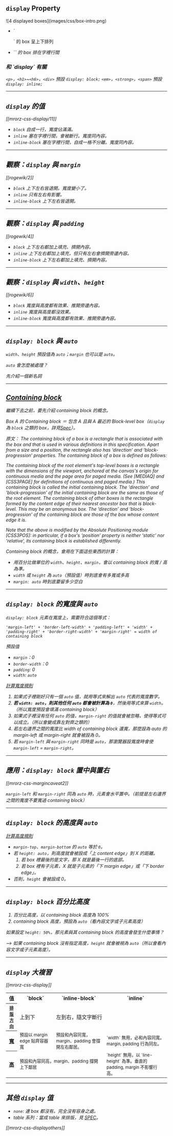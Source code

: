 `display` Property
------------------

<div class="row">
  <div class="span3">
    ![4 displayed boxes](images/css/box-intro.png)
  </div>
  <div class="span3 leader">
    <ul>
      <li>`<p>` 的 box 呈上下排列</li>
      <li>`<em>` 的 box 排在字裡行間</li>
    </ul>
  </div>
</div>

<div class="fragment leader">

<h3>和 `display` 有關</h3>

`<p>`，`<h1>`~`<h6>`，`<div>` 預設 `display: block;`
`<em>`，`<strong>`，`<span>` 預設 `display: inline;`

</div>

---

`display` 的值
--------------------

[[mrorz-css-display/11]]

* `block` 自成一行，寬度佔滿滿。
* `inline` 塞在字裡行間，會被斷行。寬度同內容。
* `inline-block` 塞在字裡行間，自成一格不分離。寬度同內容。

---

觀察：`display` 與 `margin`
--------------------

[[rogewik/2]]

* `block` 上下左右皆退開。*寬度變小了。*
* `inline` 只有左右有影響。
* `inline-block` 上下左右皆退開。

---

觀察：`display` 與 `padding`
--------------------

[[rogewik/4]]

* `block` 上下左右都加上填充、擠開內容。
* `inline` 上下左右都加上填充，但只有左右會擠開旁邊內容。
* `inline-block` 上下左右都加上填充、擠開內容。


---

觀察：`display` 與 `width`、`height`
--------------------

[[rogewik/6]]

* `block` 寬度與高度都有效果、推開旁邊內容。
* `inline` 寬度與高度都*沒*效果。
* `inline-block` 寬度與高度都有效果、推開旁邊內容。

---

`display: block` 與 `auto`
----

`width`、`height` 預設值為 `auto`；`margin` 也可以是 `auto`。

`auto` 會怎麼被處理？

先介紹一個新名詞

---

[Containing block](https://www.w3.org/TR/css3-box/#block-level0)
---------

<aside>
繼續下去之前，要先介紹 containing block 的概念。
</aside>

Box A 的 Containing block ＝ 包含 A 且與 A 最近的 Block-level box（`display` 為 `block` 之類的 box，詳見[Spec](https://www.w3.org/TR/css3-box/#block-level)）。

<aside>
原文： The containing block of a box is a rectangle that is associated with the box and that is used in various definitions in this specification. Apart from a size and a position, the rectangle also has ‘direction’ and ‘block-progression’ properties. The containing block of a box is defined as follows:

The containing block of the root element's top-level boxes is a rectangle with the dimensions of the viewport, anchored at the canvas's origin for continuous media and the page area for paged media. (See [MEDIAQ] and [CSS3PAGE] for definitions of continuous and paged media.) This containing block is called the initial containing block. The ‘direction’ and ‘block-progression’ of the initial containing block are the same as those of the root element.
The containing block of other boxes is the rectangle formed by the content edge of their nearest ancestor box that is block-level. This may be an anonymous box. The ‘direction’ and ‘block-progression’ of the containing block are those of the box whose content edge it is.

Note that the above is modified by the Absolute Positioning module [CSS3POS]: in particular, if a box's ‘position’ property is neither ‘static’ nor ‘relative’, its containing block is established differently.
</aside>

Containing block 的概念，會用在下面這些東西的計算：

* 用百分比做單位的 `width`、`height`、`margin`，會以 containing block 的寬 / 高為準。
* `width` 或 `height` 為 `auto`（預設值）時到底會有多寬或多高
* `margin: auto` 時到底要留多少空白

---

`display: block` 的寬度與 `auto`
---

`display: block` 元素在寬度上，需要符合這個等式：

```
'margin-left' + 'border-left-width' + 'padding-left' + 'width' + 'padding-right' + 'border-right-width' + 'margin-right' = width of containing block
```

<!--ＴＯＤＯ：圖，畫出預設值還有哪些可以設成 auto-->

預設值

* `margin`：0
* `border-width`：0
* `padding`: 0
* `width`: `auto`

[計算寬度規則](https://www.w3.org/TR/CSS22/visudet.html#blockwidth)

1. 如果式子裡剛好只有一個 `auto` 值，就用等式來解出 `auto` 代表的寬度數字。
1. **若 `width: auto`，則其他任何 `auto` 都會被計算為 `0`**，然後用等式來算 `width`。（所以寬度預設會填滿 containing block）
1. 如果式子裡沒有任何 `auto` 的值，`margin-right` 的值就會被忽略，使得等式可以成立。（所以會變成靠左對齊之類的）
1. 若左右邊界之間的寬度比 width of containing block 還寬，那麼設為 auto 的 margin-left 或 margin-right 就會被設為 0。
2. 若 `margin-left` 與 `margin-right` 同時是 `auto`，那瀏覽器設寬度時會使 `margin-left` = `margin-right`。

---

應用：`display: block` 置中與置右
--------------

[[mrorz-css-margincaveat2]]

`margin-left` 和 `margin-right` 同為 `auto` 時，元素會水平置中。（前提是左右邊界之間的寬度不要寬過 containing block）

---

`display: block` 的高度與 `auto`
---

[計算高度規則](https://www.w3.org/TR/CSS22/visudet.html#normal-block)

* `margin-top`、`margin-bottom` 的 `auto` 等於 `0`。
* 若 `height: auto`，則高度就會被設成「上 content edge」到 X 的距離。
  1. 若 box 裡最後的是文字，那 X 就是最後一行的底部。
  2. 若 box 裡有子元素，X 就是子元素的「下 margin edge」或「下 border edge」。
* 否則，`height` 會被設成 0。

---

`display: block` 百分比高度
---

1. 百分比高度，以 containing block 高度為 100%
2. containing block 高度，預設為 `auto`（看內容文字或子元素高度）

如果設定 `height: 50%`，那元素與其 containing block 的高度會發生什麼事情？

--> 如果 containing block 沒有指定高度，`height` 就會被視為 `auto`（所以會看內容文字或子元素高度）。

---

`display` 大複習
--------------------

<!--
  Reference: CSS 2.1 SPEC 9.4, 10.3, 10.6
  http://www.w3.org/TR/CSS2/visuren.html#normal-flow
  http://www.w3.org/TR/CSS2/visudet.html#Computing_widths_and_margins
  http://www.w3.org/TR/CSS2/visudet.html#Computing_heights_and_margins
-->

[[mrorz-css-display]]

<table class="trailer">
  <tr>
    <th>值</th>
    <th>`block`</th>
    <th>`inline-block`</th>
    <th>`inline`</th>
  </tr>
  <tr>
    <th><a href="http://www.w3.org/TR/CSS2/visuren.html#normal-flow"><small>排版<br>方向</small></a></th>
    <td>上到下</td>
    <td colspan="2">左到右，隨文字斷行</td>
  </tr>
  <tr>
    <th><a href="http://www.w3.org/TR/CSS2/visudet.html#Computing_widths_and_margins">寬</a></th>
    <td><small>預設以 margin edge 貼齊容器寬</small></td>
    <td><small>預設和內容同寬，margin、padding 會撐開左右鄰居。</small></td>
    <td><small>`width` 無用，必和內容同寬。margin, padding 行為同左。</small></td>
  </tr>
  <tr>
    <th><a href="http://www.w3.org/TR/CSS2/visudet.html#Computing_heights_and_margins">高</a></th>
    <td colspan="2"><small>預設和內容同高，margin、padding 撐開上下鄰居</small></td>
    <td><small>`height` 無用，以 `line-height` 為準。垂直的 padding, margin 不影響行高。<small?</td>
  </tr>
</table>


---

其他 `display` 值
-------------

* `none`: 連 box 都沒有。完全沒有容身之處。
* table 系列：當成 table 來排版，見 [SPEC](http://www.w3.org/TR/CSS2/tables.html#table-display)。

[[mrorz-css-displayothers]]
